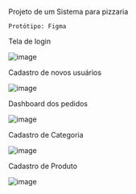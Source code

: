 Projeto de um Sistema para pizzaria

    Protótipo: Figma

Tela de login

![image](https://github.com/natalia807/SujeitoPizzaria/assets/93932638/1f112de5-6d0d-4210-9e90-ba5b68b172e4)

Cadastro de novos usuários

![image](https://github.com/natalia807/SujeitoPizzaria/assets/93932638/c95d50a6-246b-451f-949d-0d80256f482c)

Dashboard dos pedidos

![image](https://github.com/natalia807/SujeitoPizzaria/assets/93932638/11c6e2c4-f108-418d-8325-84c3cb079612)

Cadastro de Categoria

![image](https://github.com/natalia807/SujeitoPizzaria/assets/93932638/342ddf85-47f0-477b-a77c-ecabf3d82248)

Cadastro de Produto

![image](https://github.com/natalia807/SujeitoPizzaria/assets/93932638/98743113-1c80-4654-ad05-cc149a7410f1)
